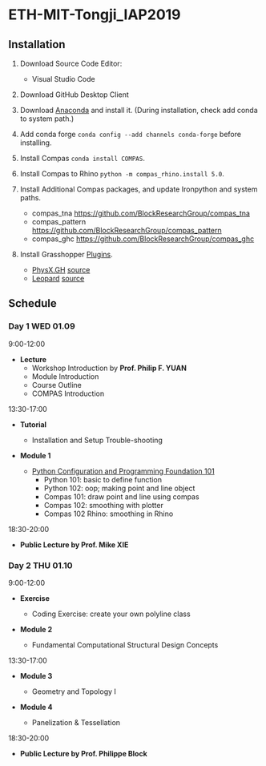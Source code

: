 # ETH-MIT-Tongji_IAP2019


## Installation

1. Download Source Code Editor:
	- Visual Studio Code
2. Download GitHub Desktop Client
3. Download [Anaconda](https://conda.io/docs/user-guide/install/download.html) and install it. (During installation, check add conda to system path.)
4. Add conda forge ```conda config --add channels conda-forge``` before installing. 
5. Install Compas ```conda install COMPAS```. 
6. Install Compas to Rhino ```python -m compas_rhino.install 5.0```.
7. Install Additional Compas packages, and update Ironpython and system paths.
	- compas_tna
		https://github.com/BlockResearchGroup/compas_tna
	- compas_pattern
		https://github.com/BlockResearchGroup/compas_pattern
	- compas_ghc
		https://github.com/BlockResearchGroup/compas_ghc
	
8. Install Grasshopper [Plugins](files). 
	- [PhysX.GH](https://www.food4rhino.com/app/physxgh) [source](https://github.com/TheAsianCoders/PhysX.GH) 
	- [Leopard](https://www.food4rhino.com/app/leopard) [source](https://github.com/GeneKao/Leopard)


## Schedule

### Day 1 WED 01.09 

9:00-12:00 

* **Lecture**
	- Workshop Introduction by **Prof. Philip F. YUAN**
	- Module Introduction
	- Course Outline
	- COMPAS Introduction


13:30-17:00 

* **Tutorial** 
	- Installation and Setup Trouble-shooting

* **Module 1** 
	- [Python Configuration and Programming Foundation 101](src/day_1)
		- Python 101: basic to define function
		- Python 102: oop; making point and line object
		- Compas 101: draw point and line using compas 
		- Compas 102: smoothing with plotter
		- Compas 102 Rhino: smoothing in Rhino

18:30-20:00 

* **Public Lecture by Prof. Mike XIE**

### Day 2 THU 01.10

9:00-12:00 

* **Exercise**
   	- Coding Exercise: create your own polyline class

* **Module 2** 
	- Fundamental Computational Structural Design Concepts

13:30-17:00 

* **Module 3** 
	- Geometry and Topology I

* **Module 4** 
	- Panelization & Tessellation

18:30-20:00 

* **Public Lecture by Prof. Philippe Block**